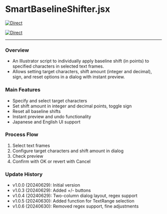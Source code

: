 # SmartBaselineShifter.jsx

[![Direct](https://img.shields.io/badge/Direct%20Link-SmartBaselineShifter.jsx-ffcc00.svg)](https://github.com/swwwitch/illustrator-scripts/blob/master/jsx/SmartBaselineShifter.jsx)

[![Direct](https://img.shields.io/badge/Back%20to%20home-All%20scripts-cccccc.svg)](https://github.com/swwwitch/illustrator-scripts/blob/master/README.md)

---

### Overview

- An Illustrator script to individually apply baseline shift (in points) to specified characters in selected text frames.
- Allows setting target characters, shift amount (integer and decimal), sign, and reset options in a dialog with instant preview.

### Main Features

- Specify and select target characters
- Set shift amount in integer and decimal points, toggle sign
- Reset all baseline shifts
- Instant preview and undo functionality
- Japanese and English UI support

### Process Flow

1. Select text frames
2. Configure target characters and shift amount in dialog
3. Check preview
4. Confirm with OK or revert with Cancel

### Update History

- v1.0.0 (20240629): Initial version
- v1.0.3 (20240629): Added +/- buttons
- v1.0.4 (20240629): Two-column dialog layout, regex support
- v1.0.5 (20240630): Added function for TextRange selection
- v1.0.6 (20240630): Removed regex support, fine adjustments